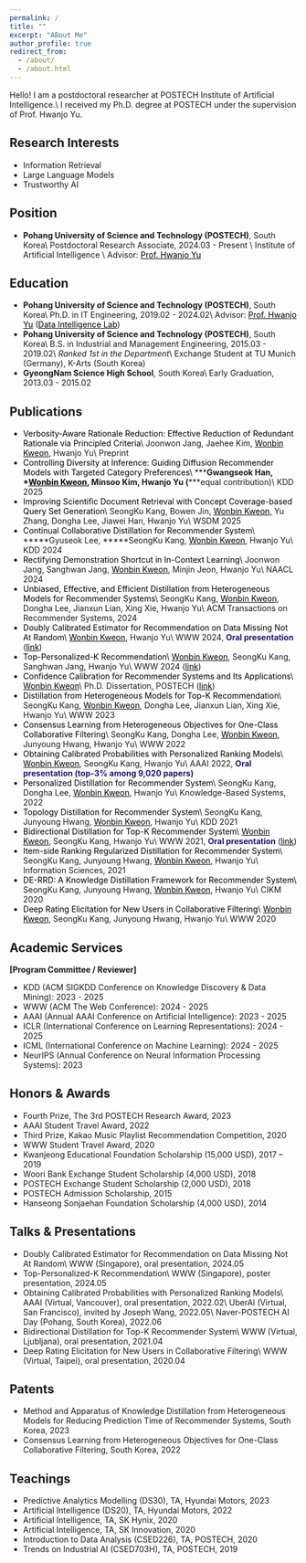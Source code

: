 ```yaml
---
permalink: /
title: ""
excerpt: "ABout Me"
author_profile: true
redirect_from: 
  - /about/
  - /about.html
---
```

Hello! I am a postdoctoral researcher at POSTECH Institute of Artificial Intelligence.\\
I received my Ph.D. degree at POSTECH under the supervision of Prof. Hwanjo Yu.[](files/FWCI_avg_2024.11.26.PNG)

Research Interests
------
- Information Retrieval
- Large Language Models
- Trustworthy AI

Position
------
- **Pohang University of Science and Technology (POSTECH)**, South Korea\\
Postdoctoral Research Associate, 2024.03 - Present \\
Institute of Artificial Intelligence \\
Advisor: <a href="https://sites.google.com/view/postechdi/member/faculty?authuser=0" target="_blank" style="color: black; ">Prof. Hwanjo Yu</a>

Education
------
- **Pohang University of Science and Technology (POSTECH)**, South Korea\\
Ph.D. in IT Engineering, 2019.02 - 2024.02\\
Advisor: <a href="https://sites.google.com/view/postechdi/member/faculty?authuser=0" target="_blank" style="color: black; text-decoration: underline;">Prof. Hwanjo Yu</a> (<a href="https://sites.google.com/view/postechdi" target="_blank" style="color: black; text-decoration: underline;">Data Intelligence Lab</a>)
- **Pohang University of Science and Technology (POSTECH)**, South Korea\\
B.S. in Industrial and Management Engineering, 2015.03 - 2019.02\\
*Ranked 1st in the Department*\\
Exchange Student at TU Munich (Germany), K-Arts (South Korea)
- **GyeongNam Science High School**, South Korea\\
Early Graduation, 2013.03 - 2015.02

Publications
-----
- <span style="color:black">Verbosity-Aware Rationale Reduction: Effective Reduction of Redundant Rationale via Principled Criteria</span>\\
Joonwon Jang, Jaehee Kim, <span style="color:black"><u>Wonbin Kweon</u></span>, Hwanjo Yu\\
Preprint
- <span style="color:black">Controlling Diversity at Inference: Guiding Diffusion Recommender Models with Targeted Category Preferences</span>\\
**\***Gwangseok Han, **\***<span style="color:black"><u>Wonbin Kweon</u></span>, Minsoo Kim, Hwanjo Yu (**\***equal contribution)\\
KDD 2025
- <span style="color:black">Improving Scientific Document Retrieval with Concept Coverage-based Query Set Generation</span>\\
SeongKu Kang, Bowen Jin, <span style="color:black"><u>Wonbin Kweon</u></span>, Yu Zhang, Dongha Lee, Jiawei Han, Hwanjo Yu\\
WSDM 2025
- <span style="color:black">Continual Collaborative Distillation for Recommender System</span>\\
**\***Gyuseok Lee, **\***SeongKu Kang, <span style="color:black"><u>Wonbin Kweon</u></span>, Hwanjo Yu\\
KDD 2024
- <span style="color:black">Rectifying Demonstration Shortcut in In-Context Learning</span>\\
Joonwon Jang, Sanghwan Jang, <span style="color:black"><u>Wonbin Kweon</u></span>, Minjin Jeon, Hwanjo Yu\\
NAACL 2024
- <span style="color:black">Unbiased, Effective, and Efficient Distillation from Heterogeneous Models for Recommender Systems</span>\\
SeongKu Kang, <span style="color:black"><u>Wonbin Kweon</u></span>, Dongha Lee, Jianxun Lian, Xing Xie, Hwanjo Yu\\
ACM Transactions on Recommender Systems, 2024
- <span style="color:black">Doubly Calibrated Estimator for Recommendation on Data Missing Not At Random</span>\\
<span style="color:black"><u>Wonbin Kweon</u></span>, Hwanjo Yu\\
WWW 2024, <span style="color:midnightblue">**Oral presentation**</span> (<a href="https://www.youtube.com/watch?v=fs-Xoi8oKWc&ab_channel=ACMSIGWEB" target="_blank" style="color: black; ">link</a>)
- <span style="color:black">Top-Personalized-K Recommendation</span>\\
<span style="color:black"><u>Wonbin Kweon</u></span>, SeongKu Kang, Sanghwan Jang, Hwanjo Yu\\
WWW 2024 (<a href="https://www.youtube.com/watch?v=LWTKEI1xqgU&ab_channel=ACMSIGWEB" target="_blank" style="color: black; ">link</a>)
- <span style="color:black">Confidence Calibration for Recommender Systems and Its Applications</span>\\
<span style="color:black"><u>Wonbin Kweon</u></span>\\
Ph.D. Dissertation, POSTECH (<a href="https://arxiv.org/pdf/2402.16325.pdf" target="_blank" style="color: black; ">link</a>)
- <span style="color:black">Distillation from Heterogeneous Models for Top-K Recommendation</span>\\
SeongKu Kang, <span style="color:black"><u>Wonbin Kweon</u></span>, Dongha Lee, Jianxun Lian, Xing Xie, Hwanjo Yu\\
WWW 2023
- <span style="color:black">Consensus Learning from Heterogeneous Objectives for One-Class Collaborative Filtering</span>\\
SeongKu Kang, Dongha Lee, <span style="color:black"><u>Wonbin Kweon</u></span>, Junyoung Hwang, Hwanjo Yu\\
WWW 2022
- <span style="color:black">Obtaining Calibrated Probabilities with Personalized Ranking Models</span>\\
<span style="color:black"><u>Wonbin Kweon</u></span>, SeongKu Kang, Hwanjo Yu\\
AAAI 2022, <span style="color:midnightblue">**Oral presentation (top-3% among 9,020 papers)**</span>
- <span style="color:black">Personalized Distillation for Recommender System</span>\\
SeongKu Kang, Dongha Lee, <span style="color:black"><u>Wonbin Kweon</u></span>, Hwanjo Yu\\
Knowledge-Based Systems, 2022
- <span style="color:black">Topology Distillation for Recommender System</span>\\
SeongKu Kang, Junyoung Hwang, <span style="color:black"><u>Wonbin Kweon</u></span>, Hwanjo Yu\\
KDD 2021
- <span style="color:black">Bidirectional Distillation for Top-K Recommender System</span>\\
<span style="color:black"><u>Wonbin Kweon</u></span>, SeongKu Kang, Hwanjo Yu\\
WWW 2021, <span style="color:midnightblue">**Oral presentation**</span> (<a href="https://www.youtube.com/watch?v=VsyV0JLaUXY&ab_channel=VideoLecturesChannel" target="_blank" style="color: black; ">link</a>)
- <span style="color:black">Item-side Ranking Regularized Distillation for Recommender System</span>\\
SeongKu Kang, Junyoung Hwang, <span style="color:black"><u>Wonbin Kweon</u></span>, Hwanjo Yu\\
Information Sciences, 2021
- <span style="color:black">DE-RRD: A Knowledge Distillation Framework for Recommender System</span>\\
SeongKu Kang, Junyoung Hwang, <span style="color:black"><u>Wonbin Kweon</u></span>, Hwanjo Yu\\
CIKM 2020
- <span style="color:black">Deep Rating Elicitation for New Users in Collaborative Filtering</span>\\
<span style="color:black"><u>Wonbin Kweon</u></span>, SeongKu Kang, Junyoung Hwang, Hwanjo Yu\\
WWW 2020

Academic Services
-----
**[Program Committee / Reviewer]**
- KDD (ACM SIGKDD Conference on Knowledge Discovery & Data Mining): 2023 - 2025
- WWW (ACM The Web Conference): 2024 - 2025
- AAAI (Annual AAAI Conference on Artificial Intelligence): 2023 - 2025
- ICLR (International Conference on Learning Representations): 2024 - 2025
- ICML (International Conference on Machine Learning): 2024 - 2025
- NeurIPS (Annual Conference on Neural Information Processing Systems): 2023

Honors & Awards
-----
- Fourth Prize, The 3rd POSTECH Research Award, 2023
- AAAI Student Travel Award, 2022
- Third Prize, Kakao Music Playlist Recommendation Competition, 2020
- WWW Student Travel Award, 2020
- Kwanjeong Educational Foundation Scholarship (15,000 USD), 2017 – 2019
- Woori Bank Exchange Student Scholarship (4,000 USD), 2018
- POSTECH Exchange Student Scholarship (2,000 USD), 2018
- POSTECH Admission Scholarship, 2015
- Hanseong Sonjaehan Foundation Scholarship (4,000 USD), 2014

Talks & Presentations
-----
- Doubly Calibrated Estimator for Recommendation on Data Missing Not At Random\\
WWW (Singapore), oral presentation, 2024.05
- Top-Personalized-K Recommendation\\
WWW (Singapore), poster presentation, 2024.05
- Obtaining Calibrated Probabilities with Personalized Ranking Models\\
AAAI (Virtual, Vancouver), oral presentation, 2022.02\\
UberAI (Virtual, San Francisco), invited by Joseph Wang, 2022.05\\
Naver-POSTECH AI Day (Pohang, South Korea), 2022.06
- Bidirectional Distillation for Top-K Recommender System\\
WWW (Virtual, Ljubljana), oral presentation, 2021.04
- Deep Rating Elicitation for New Users in Collaborative Filtering\\
WWW (Virtual, Taipei), oral presentation, 2020.04

Patents
-----
- Method and Apparatus of Knowledge Distillation from Heterogeneous Models for Reducing Prediction Time of Recommender Systems, South Korea, 2023
- Consensus Learning from Heterogeneous Objectives for One-Class Collaborative Filtering, South Korea, 2022

Teachings
-----
- Predictive Analytics Modelling (DS30), TA, Hyundai Motors, 2023
- Artificial Intelligence (DS20), TA, Hyundai Motors, 2022
- Artificial Intelligence, TA, SK Hynix, 2020
- Artificial Intelligence, TA, SK Innovation, 2020
- Introduction to Data Analysis (CSED226), TA, POSTECH, 2020
- Trends on Industrial AI (CSED703H), TA, POSTECH, 2019